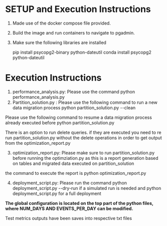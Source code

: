 # SETUP and Execution Instructions

1) Made use of the docker compose file provided.
2) Build the image and run containers to navigate to pgadmin.
3) Make sure the following libraries are installed

    pip install psycopg2-binary python-dateutil 
    conda install psycopg2 python-dateutil

# Execution Instructions

1) performance_analysis.py: Please use the command python performance_analysis.py
2) Partition_solution.py : Please use the following command to run a new data migration process
python partition_solution.py --clean  

Please use the following command to resume a data migration process already executed before
python partition_solution.py 

There is an option to run delete queries. if they are executed you need to re run partition_solution.py without the delete operations in order to get output from the optimization_report.py

3) optimization_report.py: Please make sure to run partition_solution.py before running the optimziation.py as this is a report generation based on tables and migrated data executed on partition_solution

the command to execute the report is python optimization_report.py

4) deployment_script.py: Please run the command python deployment_script.py --dry-run if a simulated run is needed and python deployment_script.py for a full deployment

**The global configuration is located on the top part of the python files, where NUM_DAYS AND EVENTS_PER_DAY can be modified.**

Test metrics outputs have been saves into respective txt files